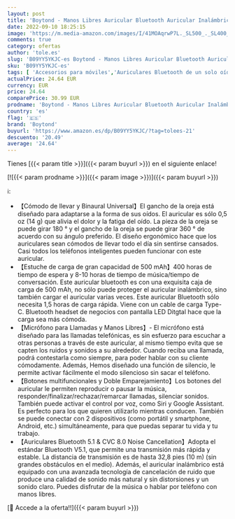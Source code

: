 ```yaml
---
layout: post
title: 'Boytond - Manos Libres Auricular Bluetooth Auricular Inalámbrico Negocio con Micrófono Cancelación de Ruido Auricular con Caja de Carga LED para Conducir/Negocios/Oficina  Compatible con iPhone y Android'
date: 2022-09-10 18:25:15
image: 'https://m.media-amazon.com/images/I/41MOAqrwP7L._SL500_._SL400_.jpg'
comments: true
category: ofertas
author: 'tole.es'
slug: 'B09YY5YKJC-es Boytond - Manos Libres Auricular Bluetooth Auricular...'
sku: 'B09YY5YKJC-es'
tags: [ 'Accesorios para móviles','Auriculares Bluetooth de un solo oído','Auriculares para equipo de audio','Auriculares y accesorios','Comunicación móvil y accesorios','Electrónica','boytond','iphone','🇪🇸', ]
actualPrice: 24.64 EUR
currency: EUR
price: 24.64
comparePrice: 30.99 EUR
prodname: 'Boytond - Manos Libres Auricular Bluetooth Auricular Inalámbrico Negocio con Micrófono Cancelación de Ruido Auricular con Caja de Carga LED para Conducir/Negocios/Oficina  Compatible con iPhone y Android'
country: 'es'
flag: '🇪🇸'
brand: 'Boytond'
buyurl: 'https://www.amazon.es/dp/B09YY5YKJC/?tag=tolees-21'
descuento: '20.49'
average: '24.64'
---
```


Tienes [{{< param title >}}]({{< param buyurl >}}) en el siguiente enlace!

[![{{< param prodname >}}]({{< param image >}})]({{< param buyurl >}})

ℹ️:

- 【Cómodo de llevar y Binaural Universal】El gancho de la oreja está diseñado para adaptarse a la forma de sus oídos. El auricular es sólo 0,5 oz (14 g) que alivia el dolor y la fatiga del oído. La pieza de la oreja se puede girar 180 ° y el gancho de la oreja se puede girar 360 ° de acuerdo con su ángulo preferido. El diseño ergonómico hace que los auriculares sean cómodos de llevar todo el día sin sentirse cansados. Casi todos los teléfonos inteligentes pueden funcionar con este auricular.
- 【Estuche de carga de gran capacidad de 500 mAh】400 horas de tiempo de espera y 8-10 horas de tiempo de música/tiempo de conversación. Este auricular bluetooth es con una exquisita caja de carga de 500 mAh, no sólo puede proteger el auricular inalámbrico, sino también cargar el auricular varias veces. Este auricular Bluetooth sólo necesita 1,5 horas de carga rápida. Viene con un cable de carga Type-C. Bluetooth headset de negocios con pantalla LED Ditgtal hace que la carga sea más cómoda.
- 【Micrófono para Llamadas y Manos Libres】- El micrófono está diseñado para las llamadas telefónicas, es sin esfuerzo para escuchar a otras personas a través de este auricular, al mismo tiempo evita que se capten los ruidos y sonidos a su alrededor. Cuando reciba una llamada, podrá contestarla como siempre, para poder hablar con su cliente cómodamente. Además, Hemos diseñado una función de silencio, le permite activar fácilmente el modo silencioso sin sacar el teléfono.
- 【Botones multifuncionales y Doble Emparejamiento】Los botones del auricular le permiten reproducir o pausar la música, responder/finalizar/rechazar/remarcar llamadas, silenciar sonidos. También puede activar el control por voz, como Siri y Google Assistant. Es perfecto para los que quieren utilizarlo mientras conducen. También se puede conectar con 2 dispositivos (como portátil y smartphone, Android, etc.) simultáneamente, para que puedas separar tu vida y tu trabajo.
- 【Auriculares Bluetooth 5.1 & CVC 8.0 Noise Cancellation】Adopta el estándar Bluetooth V5.1, que permite una transmisión más rápida y estable. La distancia de transmisión es de hasta 32,8 pies (10 m) (sin grandes obstáculos en el medio). Además, el auricular inalámbrico está equipado con una avanzada tecnología de cancelación de ruido que produce una calidad de sonido más natural y sin distorsiones y un sonido claro. Puedes disfrutar de la música o hablar por teléfono con manos libres.

[🛒 Accede a la oferta!!]({{< param buyurl >}})
